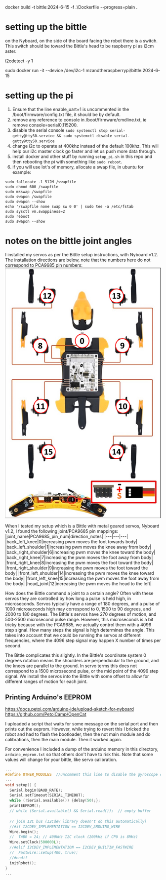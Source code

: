 docker build -t bittle:2024-6-15 -f .\Dockerfile --progress=plain .

# setting up the bittle
on the Nyboard, on the side of the board facing the robot there is a switch. This switch should be toward the Bittle's head to be raspberry pi as i2cm aster.

i2cdetect -y 1

sudo docker run -it --device /dev/i2c-1 mzandtheraspberrypi/bittle:2024-6-15

# setting up the pi
1. Ensure that the line enable_uart=1 is uncommented in the /boot/firmware/config.txt file, it should be by default.
2. remove any reference to console in /boot/firmware/cmdline.txt, ie remove console=serial0,115200.
3. disable the serial console `sudo systemctl stop serial-getty@ttyS0.service && sudo systemctl disable serial-getty@ttyS0.service`
4. change i2c to operate at 400khz instead of the default 100khz. This will help our i2c master clock go faster and let us push more data through.
5. install docker and other stuff by running `setup_pi.sh` in this repo and then rebooting the pi with something like `sudo reboot`.
6. if you will use lot's of memory, allocate a swap file, in ubuntu for example:  
```
sudo fallocate -l 512M /swapfile
sudo chmod 600 /swapfile
sudo mkswap /swapfile
sudo swapon /swapfile
sudo swapon --show
echo '/swapfile none swap sw 0 0' | sudo tee -a /etc/fstab
sudo sysctl vm.swappiness=2
sudo reboot
sudo swapon --show
```

# notes on the bittle joint angles
I installed my servos as per the Bittle setup instructions, with Nyboard v1.2. The installation directions are below, note that the numbers here do not correspond to PCA9685 pin numbers:  
![bittle_install](./assets/petoi_servo_installation.png)

When I tested my setup which is a Bittle with metal geared servos, Nyboard v1.2, I found the following joint/PCA9685 pin mappings:  
|joint_name|PCA9685_pin_num|direction_notes|
|---|---|---|
|back_left_knee|0|increasing pwm moves the foot towards body|
|back_left_shoulder|1|increasing pwm moves the knee away from body|
|back_right_shoulder|6|increasing pwm moves the knee toward the body|
|back_right_knee|7|increasing the pwm moves the foot away from body|
|front_right_knee|8|increasing the pwm moves the foot toward the body|
|front_right_shoulder|9|increasing the pwm moves the foot toward the body|
|front_left_shoulder|14|increasing the pwm moves the knee toward the body|
|front_left_knee|15|increasing the pwm moves the foot away from the body|
|head_joint|12|increasing the pwm moves the head to the left|

How does the Bittle command a joint to a certain angle? Often with these servos they are controlled by how long a pulse is held high, in microseconds. Servos typically have a range of 180 degrees, and a pulse of 1000 microseconds high may correspond to 0, 1500 to 90 degrees, and 2000 to 180 degrees. The Bittle's servos have 270 degrees of motion, and 500-2500 microsecond pulse range. However, this microseconds is a bit tricky because with the PCA9685, we actually control them with a 4096 step signal. How many steps the signal is high determines the angle. This takes into account that we could be running the servos at different frequencies, where the 4096 step signal may happen X number of times per second.

The Bittle complicates this slightly. In the Bittle's coordinate system 0 degrees rotation means the shoulders are perpendicular to the ground, and the knees are parallel to the ground. In servo terms this does not correspond to a 1500 microsecond pulse, or the mid point of the 4096 step signal. We install the servos into the Bittle with some offset to allow for different ranges of motion for each joint. 


## Printing Arduino's EEPROM
https://docs.petoi.com/arduino-ide/upload-sketch-for-nyboard
https://github.com/PetoiCamp/OpenCat

I uploaded a script that waits for some message on the serial port and then prints out the eeprom. However, while trying to revert
this I bricked the robot and had to flash the bootloader, then the not main module and do calibrations, then the main module. Then
it worked again.

For convenience I included a dump of the arduino memory in this directory, `arduino_eeprom.txt` so that others don't have to risk this. Note that some values will change for your bittle, like servo calibration.

```c++
...
#define OTHER_MODULES  //uncomment this line to disable the gyroscope code to save programming resources for other modules.
...
void setup() {
  Serial.begin(BAUD_RATE);
  Serial.setTimeout(SERIAL_TIMEOUT);
  while (!Serial.available()) {delay(50);};
  printEEPROM();
  // while (Serial.available() && Serial.read());  // empty buffer

  // join I2C bus (I2Cdev library doesn't do this automatically)
  //#if I2CDEV_IMPLEMENTATION == I2CDEV_ARDUINO_WIRE
  Wire.begin();
  //  TWBR = 24; // 400kHz I2C clock (200kHz if CPU is 8MHz)
  Wire.setClock(500000L);
  //#elif I2CDEV_IMPLEMENTATION == I2CDEV_BUILTIN_FASTWIRE
  //  Fastwire::setup(400, true);
  //#endif
  initRobot();
}
...
```
